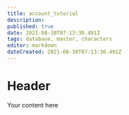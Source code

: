 ```yaml
---
title: account_tutorial
description: 
published: true
date: 2021-08-30T07:13:30.491Z
tags: database, master, characters
editor: markdown
dateCreated: 2021-08-30T07:13:30.491Z
---
```


# Header
Your content here